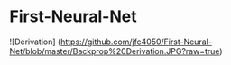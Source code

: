 # First-Neural-Net

![Derivation] (https://github.com/jfc4050/First-Neural-Net/blob/master/Backprop%20Derivation.JPG?raw=true)
